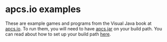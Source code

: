 # apcs.io examples

These are example games and programs from the Visual Java book at [apcs.io](http://apcs.io). To run them, you will need to have [apcs.jar](http://apcs.io/download/apcs.jar) on your build path. You can read about how to set up your build path [here](http://apcs.io/chapter/1/section/1).
